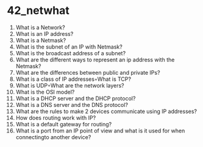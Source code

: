 # 42_netwhat

1. What is a Network?
2. What is an IP address?
3. What is a Netmask?
4. What is the subnet of an IP with Netmask?
5. What is the broadcast address of a subnet?
6. What are the different ways to represent an ip address with the Netmask?
7. What are the differences between public and private IPs?
8. What is a class of IP addresses◦What is TCP?
9. What is UDP◦What are the network layers?
10. What is the OSI model?
11. What is a DHCP server and the DHCP protocol?
12. What is a DNS server and the DNS protocol?
13. What are the rules to make 2 devices communicate using IP addresses?
14. How does routing work with IP?
15. What is a default gateway for routing?
16. What is a port from an IP point of view and what is it used for when connectingto another device?
